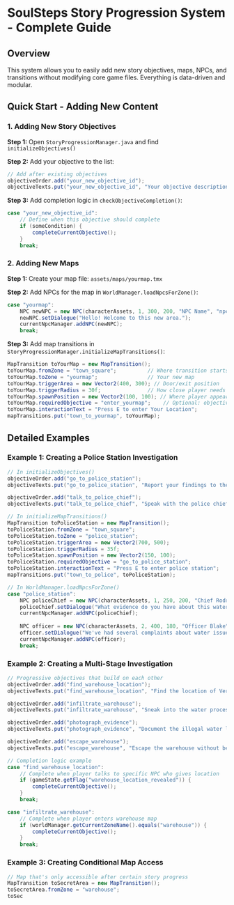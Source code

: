 # SoulSteps Story Progression System - Complete Guide

## Overview
This system allows you to easily add new story objectives, maps, NPCs, and transitions without modifying core game files. Everything is data-driven and modular.

## Quick Start - Adding New Content

### 1. Adding New Story Objectives

**Step 1:** Open `StoryProgressionManager.java` and find `initializeObjectives()`

**Step 2:** Add your objective to the list:
```java
// Add after existing objectives
objectiveOrder.add("your_new_objective_id");
objectiveTexts.put("your_new_objective_id", "Your objective description text");
```

**Step 3:** Add completion logic in `checkObjectiveCompletion()`:
```java
case "your_new_objective_id":
    // Define when this objective should complete
    if (someCondition) {
        completeCurrentObjective();
    }
    break;
```

### 2. Adding New Maps

**Step 1:** Create your map file: `assets/maps/yourmap.tmx`

**Step 2:** Add NPCs for the map in `WorldManager.loadNpcsForZone()`:
```java
case "yourmap":
    NPC newNPC = new NPC(characterAssets, 1, 300, 200, "NPC Name", "npc_type");
    newNPC.setDialogue("Hello! Welcome to this new area.");
    currentNpcManager.addNPC(newNPC);
    break;
```

**Step 3:** Add map transitions in `StoryProgressionManager.initializeMapTransitions()`:
```java
MapTransition toYourMap = new MapTransition();
toYourMap.fromZone = "town_square";          // Where transition starts
toYourMap.toZone = "yourmap";                // Your new map
toYourMap.triggerArea = new Vector2(400, 300); // Door/exit position
toYourMap.triggerRadius = 30f;               // How close player needs to be
toYourMap.spawnPosition = new Vector2(100, 100); // Where player appears in new map
toYourMap.requiredObjective = "enter_yourmap";    // Optional: objective required
toYourMap.interactionText = "Press E to enter Your Location";
mapTransitions.put("town_to_yourmap", toYourMap);
```

## Detailed Examples

### Example 1: Creating a Police Station Investigation

```java
// In initializeObjectives()
objectiveOrder.add("go_to_police_station");
objectiveTexts.put("go_to_police_station", "Report your findings to the police");

objectiveOrder.add("talk_to_police_chief");
objectiveTexts.put("talk_to_police_chief", "Speak with the police chief about Veridia Corp");

// In initializeMapTransitions()
MapTransition toPoliceStation = new MapTransition();
toPoliceStation.fromZone = "town_square";
toPoliceStation.toZone = "police_station";
toPoliceStation.triggerArea = new Vector2(700, 500);
toPoliceStation.triggerRadius = 35f;
toPoliceStation.spawnPosition = new Vector2(150, 100);
toPoliceStation.requiredObjective = "go_to_police_station";
toPoliceStation.interactionText = "Press E to enter police station";
mapTransitions.put("town_to_police", toPoliceStation);

// In WorldManager.loadNpcsForZone()
case "police_station":
    NPC policeChief = new NPC(characterAssets, 1, 250, 200, "Chief Rodriguez", "police");
    policeChief.setDialogue("What evidence do you have about this water situation?");
    currentNpcManager.addNPC(policeChief);
    
    NPC officer = new NPC(characterAssets, 2, 400, 180, "Officer Blake", "police");
    officer.setDialogue("We've had several complaints about water issues lately.");
    currentNpcManager.addNPC(officer);
    break;
```

### Example 2: Creating a Multi-Stage Investigation

```java
// Progressive objectives that build on each other
objectiveOrder.add("find_warehouse_location");
objectiveTexts.put("find_warehouse_location", "Find the location of Veridia's water processing facility");

objectiveOrder.add("infiltrate_warehouse");
objectiveTexts.put("infiltrate_warehouse", "Sneak into the water processing warehouse");

objectiveOrder.add("photograph_evidence");
objectiveTexts.put("photograph_evidence", "Document the illegal water limiting equipment");

objectiveOrder.add("escape_warehouse");
objectiveTexts.put("escape_warehouse", "Escape the warehouse without being caught");

// Completion logic example
case "find_warehouse_location":
    // Complete when player talks to specific NPC who gives location
    if (gameState.getFlag("warehouse_location_revealed")) {
        completeCurrentObjective();
    }
    break;

case "infiltrate_warehouse":
    // Complete when player enters warehouse map
    if (worldManager.getCurrentZoneName().equals("warehouse")) {
        completeCurrentObjective();
    }
    break;
```

### Example 3: Creating Conditional Map Access

```java
// Map that's only accessible after certain story progress
MapTransition toSecretArea = new MapTransition();
toSecretArea.fromZone = "warehouse";
toSec
